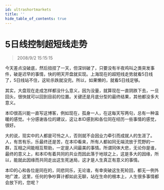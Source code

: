 ```yaml
---
id: ultrashortmarkets 
title: ''
hide_table_of_contents: true
---
```


# 5日线控制超短线走势

> 2008/9/2 15:15:15

<div style={{color: '#336600', fontWeight: 'bold', fontSize: '18px'}}>

今天差点没破底，然后扭捏了一天，但深圳破了，只要没有半夜鸡叫之类突发事件，破是迟早的事情，快的明天开盘就实现。上海现在的超短线走势就看5日线了，5日线站不住，这轮杀跌就没完。所以，如果懒的，就看5日线足够。

 

其实，大盘现在走成怎样都没什么意义，因为没量，就算现在一直阴跌下去，一旦回头，很快就可以回到目前的位置。关键还是月底分型的最终结果，其他都没多大意义。

</div>
 
<div style={{color: '#000066', fontWeight: 'bold', fontSize: '18px'}}>

本ID很高兴能一直写这博客，例如现在，孤身一人，在这每天写两句，总有一种温暖的感觉。十分感谢各位的建议，这让本ID感到和各位同在经历一些事情的感觉，很好。

 

大的说，现实中的人都是可怜之人，否则就不会因业力牵引而成就人的生涯了。人，有苦有乐，乐最终还是苦，在本ID看来，所有人都如同无端流放于荒野的一群，互相之间能相互帮助，一定是人间最美的事情。所谓同体大悲，无论你是谁，最终的意义上，和本ID有着共同的共业而因此落于地球之上，这是多大的因缘，所以，能就此因缘而共同走出这生死迷局，这才是人生真正有意义的事情。

 

本ID的心和各位是同在的，同悲同乐，无论谁，有幸突破这生死轮回，都无一例外地广渡，这里，任何的争吵算计都如此无聊，站在生命的根本上，人生很多事情都会放下的，您呢？

</div>